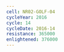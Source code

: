 ```yaml
---
cell: NR02-GOLF-04
cycleYear: 2016
cycle: 14
cycleDate: 2016-14
resistance: 365000
enlightened: 376000
---
```

